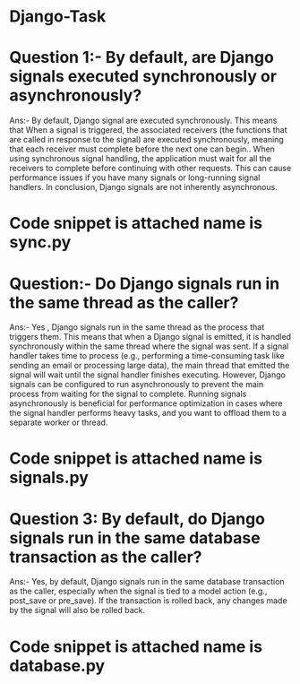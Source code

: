 # Django-Task

# Question 1:- By default, are Django signals executed synchronously or asynchronously? 
Ans:-  By default, Django signal are executed synchronously. This means that When a signal is triggered, the associated receivers (the functions that are called in response to the signal) are executed synchronously, meaning that each receiver must complete before the next one can begin..
When using synchronous signal handling, the application must wait for all the receivers to complete before continuing with other requests. This can cause performance issues if you have many signals or long-running signal handlers.
In conclusion, Django signals are not inherently asynchronous.
# Code snippet is attached name is sync.py

# Question:-  Do Django signals run in the same thread as the caller?
Ans:- Yes , Django signals run in the same thread  as the process that triggers them. This means that when a Django signal is emitted, it is handled synchronously within the same thread where the signal was sent. If a signal handler takes time to process (e.g., performing a time-consuming task like sending an email or processing large data), the main thread that emitted the signal will wait until the signal handler finishes executing.
However, Django signals can be configured to run asynchronously to prevent the main process from waiting for the signal to complete. Running signals asynchronously is beneficial for performance optimization in cases where the signal handler performs heavy tasks, and you want to offload them to a separate worker or thread.
# Code snippet is attached name is signals.py

# Question 3: By default, do Django signals run in the same database transaction as the caller?
Ans:- Yes, by default, Django signals run in the same database transaction as the caller, especially when the signal is tied to a model action (e.g., post_save or pre_save). If the transaction is rolled back, any changes made by the signal will also be rolled back.
# Code snippet is attached name is database.py

